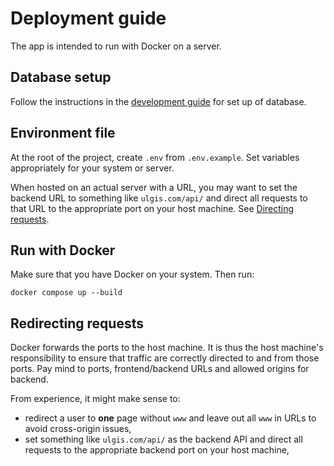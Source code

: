# Deployment guide

The app is intended to run with Docker on a server.

## Database setup
Follow the instructions in the [development guide](2-development_guide.md) for set up of database.

## Environment file
At the root of the project, create `.env` from `.env.example`. Set variables appropriately for your system or server.

When hosted on an actual server with a URL, you may want to set the backend URL to something like `ulgis.com/api/` and direct all requests to that URL to the appropriate port on your host machine. See [Directing requests](#redirecting-requests).

## Run with Docker
Make sure that you have Docker on your system. Then run:
```
docker compose up --build
```

## Redirecting requests
Docker forwards the ports to the host machine. It is thus the host machine's responsibility to ensure that traffic are correctly directed to and from those ports. Pay mind to ports, frontend/backend URLs and allowed origins for backend.

From experience, it might make sense to:
- redirect a user to **one** page without `www` and leave out all `www` in URLs to avoid cross-origin issues,
- set something like `ulgis.com/api/` as the backend API and direct all requests to the appropriate backend port on your host machine,
